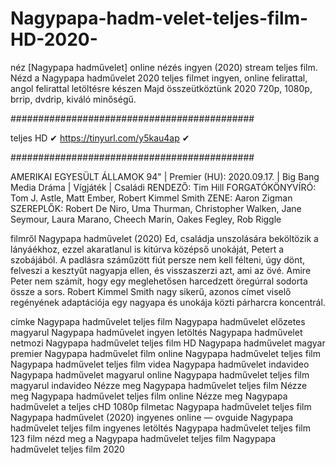 # Nagypapa-hadm-velet-teljes-film-HD-2020-
néz [Nagypapa hadművelet] online nézés ingyen (2020) stream teljes film. Nézd a Nagypapa hadművelet 2020 teljes filmet ingyen, online felirattal, angol felirattal letöltésre készen Majd összeütköztünk 2020 720p, 1080p, brrip, dvdrip, kiváló minőségű.

############################################

teljes HD ✔  https://tinyurl.com/y5kau4ap  ✔

############################################

AMERIKAI EGYESÜLT ÁLLAMOK
 94"  |  Premier (HU): 2020.09.17. | Big Bang Media
Dráma | Vígjáték | Családi
RENDEZŐ: Tim Hill
FORGATÓKÖNYVÍRÓ: Tom J. Astle, Matt Ember, Robert Kimmel Smith
ZENE: Aaron Zigman
SZEREPLŐK: Robert De Niro, Uma Thurman, Christopher Walken, Jane Seymour, Laura Marano, Cheech Marin, Oakes Fegley, Rob Riggle

filmről Nagypapa hadművelet (2020)
Ed, családja unszolására beköltözik a lányáékhoz, ezzel akaratlanul is kitúrva középső unokáját, Petert a szobájából. A padlásra száműzött fiút persze nem kell félteni, úgy dönt, felveszi a kesztyűt nagyapja ellen, és visszaszerzi azt, ami az övé. Amire Peter nem számít, hogy egy meglehetősen harcedzett öregúrral sodorta össze a sors. Robert Kimmel Smith nagy sikerű, azonos címet viselő regényének adaptációja egy nagyapa és unokája közti párharcra koncentrál.


címke
Nagypapa hadművelet teljes film
Nagypapa hadművelet előzetes magyarul
Nagypapa hadművelet ingyen letöltés
Nagypapa hadművelet netmozi
Nagypapa hadművelet teljes film HD
Nagypapa hadművelet magyar premier
Nagypapa hadművelet film online
Nagypapa hadművelet teljes film
Nagypapa hadművelet teljes film videa
Nagypapa hadművelet indavideo
Nagypapa hadművelet magyarul online
Nagypapa hadművelet teljes film magyarul indavideo
Nézze meg Nagypapa hadművelet teljes film
Nézze meg Nagypapa hadművelet teljes film online
Nézze meg Nagypapa hadművelet a teljes cHD 1080p filmetac
Nagypapa hadművelet teljes film
Nagypapa hadművelet (2020) ingyenes online — ovguide
Nagypapa hadművelet teljes film ingyenes letöltés
Nagypapa hadművelet teljes film 123 film
nézd meg a Nagypapa hadművelet teljes film
Nagypapa hadművelet teljes film 2020
